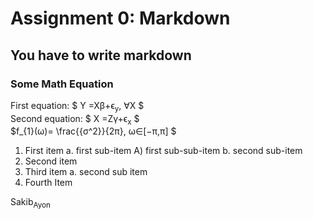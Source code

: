# Assignment 0: Markdown
## You have to write markdown
### Some Math Equation

<p align="center">
                      
First  equation: $ Y =Xβ+ϵ<sub>y</sub>, ∀X $ <br>
Second equation: $ X =Zγ+ϵ<sub>x</sub> $  <br>
$f_{1}(ω)= \frac{{σ^2}}{2π}, ω∈[−π,π] $
                    
</p>   

1. First item a. first sub-item A) first sub-sub-item b. second sub-item
2. Second item
3. Third item a. second sub item
4. Fourth Item




Sakib<sub>Ayon</sub>
                    
                
                    


